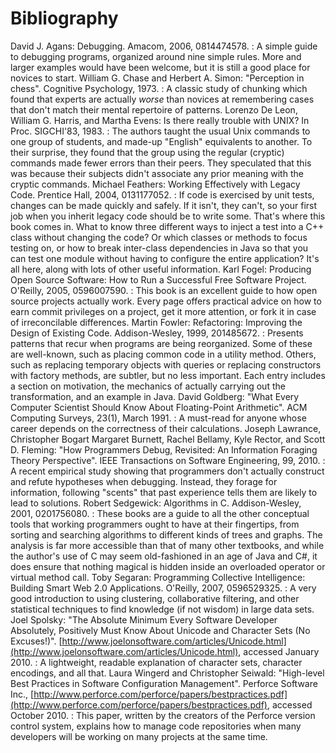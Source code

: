 Bibliography
============

 David J. Agans: Debugging. Amacom, 2006, 0814474578. 
:   A simple guide to debugging programs, organized around nine simple
    rules. More and larger examples would have been welcome, but it is
    still a good place for novices to start.
 William G. Chase and Herbert A. Simon: "Perception in chess". Cognitive Psychology, 1973. 
:   A classic study of chunking which found that experts are actually
    *worse* than novices at remembering cases that don't match their
    mental repertoire of patterns.
 Lorenzo De Leon, William G. Harris, and Martha Evens: Is there really trouble with UNIX? In Proc. SIGCHI'83, 1983. 
:   The authors taught the usual Unix commands to one group of students,
    and made-up "English" equivalents to another. To their surprise,
    they found that the group using the regular (cryptic) commands made
    fewer errors than their peers. They speculated that this was because
    their subjects didn't associate any prior meaning with the cryptic
    commands.
 Michael Feathers: Working Effectively with Legacy Code. Prentice Hall, 2004, 0131177052. 
:   If code is exercised by unit tests, changes can be made quickly and
    safely. If it isn't, they can't, so your first job when you inherit
    legacy code should be to write some. That's where this book comes
    in. What to know three different ways to inject a test into a C++
    class without changing the code? Or which classes or methods to
    focus testing on, or how to break inter-class dependencies in Java
    so that you can test one module without having to configure the
    entire application? It's all here, along with lots of other useful
    information.
 Karl Fogel: Producing Open Source Software: How to Run a Successful Free Software Project. O'Reilly, 2005, 0596007590. 
:   This book is an excellent guide to how open source projects actually
    work. Every page offers practical advice on how to earn commit
    privileges on a project, get it more attention, or fork it in case
    of irreconcilable differences.
 Martin Fowler: Refactoring: Improving the Design of Existing Code. Addison-Wesley, 1999, 201485672. 
:   Presents patterns that recur when programs are being reorganized.
    Some of these are well-known, such as placing common code in a
    utility method. Others, such as replacing temporary objects with
    queries or replacing constructors with factory methods, are subtler,
    but no less important. Each entry includes a section on motivation,
    the mechanics of actually carrying out the transformation, and an
    example in Java.
 David Goldberg: "What Every Computer Scientist Should Know About Floating-Point Arithmetic". ACM Computing Surveys, 23(1), March 1991. 
:   A must-read for anyone whose career depends on the correctness of
    their calculations.
 Joseph Lawrance, Christopher Bogart Margaret Burnett, Rachel Bellamy, Kyle Rector, and Scott D. Fleming: "How Programmers Debug, Revisited: An Information Foraging Theory Perspective". IEEE Transactions on Software Engineering, 99, 2010. 
:   A recent empirical study showing that programmers don't actually
    construct and refute hypotheses when debugging. Instead, they forage
    for information, following "scents" that past experience tells them
    are likely to lead to solutions.
 Robert Sedgewick: Algorithms in C. Addison-Wesley, 2001, 0201756080. 
:   These books are a guide to all the other conceptual tools that
    working programmers ought to have at their fingertips, from sorting
    and searching algorithms to different kinds of trees and graphs. The
    analysis is far more accessible than that of many other textbooks,
    and while the author's use of C may seem old-fashioned in an age of
    Java and C\#, it does ensure that nothing magical is hidden inside
    an overloaded operator or virtual method call.
 Toby Segaran: Programming Collective Intelligence: Building Smart Web 2.0 Applications. O'Reilly, 2007, 0596529325. 
:   A very good introduction to using clustering, collaborative
    filtering, and other statistical techniques to find knowledge (if
    not wisdom) in large data sets.
 Joel Spolsky: "The Absolute Minimum Every Software Developer Absolutely, Positively Must Know About Unicode and Character Sets (No Excuses!)". [http://www.joelonsoftware.com/articles/Unicode.html](http://www.joelonsoftware.com/articles/Unicode.html), accessed January 2010. 
:   A lightweight, readable explanation of character sets, character
    encodings, and all that.
 Laura Wingerd and Christopher Seiwald: "High-level Best Practices in Software Configuration Management". Perforce Software Inc., [http://www.perforce.com/perforce/papers/bestpractices.pdf](http://www.perforce.com/perforce/papers/bestpractices.pdf), accessed October 2010. 
:   This paper, written by the creators of the Perforce version control
    system, explains how to manage code repositories when many
    developers will be working on many projects at the same time.
